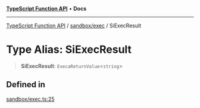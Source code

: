 [**TypeScript Function API**](../../../README.md) • **Docs**

***

[TypeScript Function API](../../../README.md) / [sandbox/exec](../README.md) / SiExecResult

# Type Alias: SiExecResult

> **SiExecResult**: `ExecaReturnValue`\<`string`\>

## Defined in

[sandbox/exec.ts:25](https://github.com/systeminit/si/blob/main/bin/lang-js/src/sandbox/exec.ts#L25)

